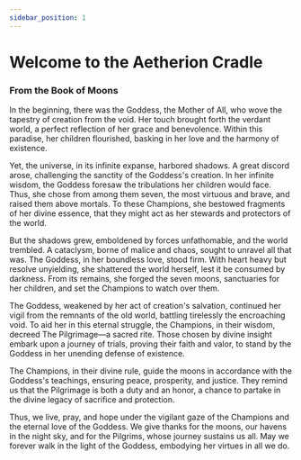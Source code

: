 ```yaml
---
sidebar_position: 1
---
```


# Welcome to the Aetherion Cradle

### From the Book of Moons

In the beginning, there was the Goddess, the Mother of All, who wove the tapestry of creation from the void. Her touch brought forth the verdant world, a perfect reflection of her grace and benevolence. Within this paradise, her children flourished, basking in her love and the harmony of existence.

Yet, the universe, in its infinite expanse, harbored shadows. A great discord arose, challenging the sanctity of the Goddess's creation. In her infinite wisdom, the Goddess foresaw the tribulations her children would face. Thus, she chose from among them seven, the most virtuous and brave, and raised them above mortals. To these Champions, she bestowed fragments of her divine essence, that they might act as her stewards and protectors of the world.

But the shadows grew, emboldened by forces unfathomable, and the world trembled. A cataclysm, borne of malice and chaos, sought to unravel all that was. The Goddess, in her boundless love, stood firm. With heart heavy but resolve unyielding, she shattered the world herself, lest it be consumed by darkness. From its remains, she forged the seven moons, sanctuaries for her children, and set the Champions to watch over them.

The Goddess, weakened by her act of creation's salvation, continued her vigil from the remnants of the old world, battling tirelessly the encroaching void. To aid her in this eternal struggle, the Champions, in their wisdom, decreed The Pilgrimage—a sacred rite. Those chosen by divine insight embark upon a journey of trials, proving their faith and valor, to stand by the Goddess in her unending defense of existence.

The Champions, in their divine rule, guide the moons in accordance with the Goddess's teachings, ensuring peace, prosperity, and justice. They remind us that the Pilgrimage is both a duty and an honor, a chance to partake in the divine legacy of sacrifice and protection.

Thus, we live, pray, and hope under the vigilant gaze of the Champions and the eternal love of the Goddess. We give thanks for the moons, our havens in the night sky, and for the Pilgrims, whose journey sustains us all. May we forever walk in the light of the Goddess, embodying her virtues in all we do.

